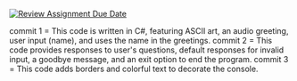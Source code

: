 [![Review Assignment Due Date](https://classroom.github.com/assets/deadline-readme-button-22041afd0340ce965d47ae6ef1cefeee28c7c493a6346c4f15d667ab976d596c.svg)](https://classroom.github.com/a/waQ9gRnG)

commit 1 = This code is written in C#, featuring ASCII art, an audio greeting, user input (name), and uses the name in the greetings.
commit 2 = This code provides responses to user's questions, default responses for invalid input, a goodbye message, and an exit option to end the program.
commit 3 = This code adds borders and colorful text to decorate the console.
